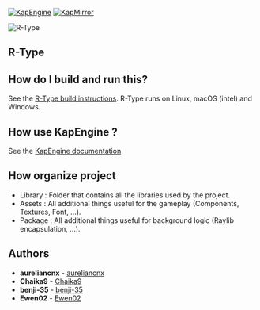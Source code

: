 [![KapEngine](https://img.shields.io/badge/KapEngine-brightgreen.svg)](https://github.com/benji-35/KapEngine/)
[![KapMirror](https://img.shields.io/badge/KapMirror-brightgreen.svg)](https://github.com/Chaika9/KapMirror/)

<img src="https://fs-prod-cdn.nintendo-europe.com/media/images/10_share_images/games_15/virtual_console_wii_u_7/H2x1_WiiUVC_RType.jpg" title="R-Type"/>

## R-Type

## How do I build and run this?
See the [R-Type build instructions](Documentation/BuildInstructions.md). R-Type runs on Linux, macOS (intel) and Windows.

## How use KapEngine ?
See the [KapEngine documentation](https://github.com/benji-35/KapEngine/blob/main/Readme.md)

## How organize project
- Library : Folder that contains all the libraries used by the project.
- Assets : All additional things useful for the gameplay (Components, Textures, Font, ...).
- Package : All additional things useful for background logic (Raylib encapsulation, ...).

## Authors
* **aureliancnx** - [aureliancnx](https://github.com/aureliancnx)
* **Chaika9** - [Chaika9](https://github.com/Chaika9)
* **benji-35** - [benji-35](https://github.com/benji-35)
* **Ewen02** - [Ewen02](https://github.com/Ewen02)

